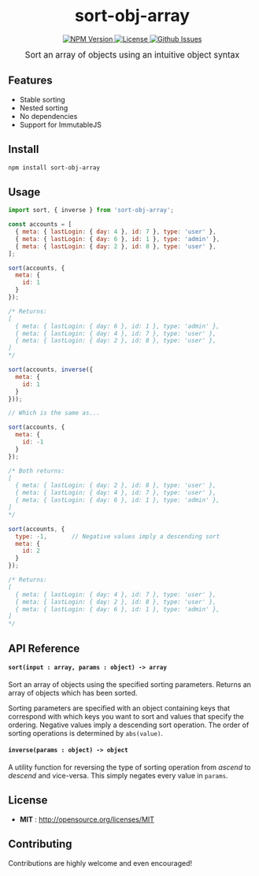 <big><h1 align="center">sort-obj-array</h1></big>

<p align="center">
  <a href="https://npmjs.org/package/sort-obj-array">
    <img src="https://img.shields.io/npm/v/sort-obj-array.svg" alt="NPM Version">
  </a>

  <a href="http://opensource.org/licenses/MIT">
    <img src="https://img.shields.io/npm/l/sort-obj-array.svg" alt="License">
  </a>

  <a href="https://github.com/ardent-labs/sort-obj-array/issues">
    <img src="https://img.shields.io/github/issues/ardent-labs/sort-obj-array.svg" alt="Github Issues">
  </a>
</p>

<p align="center"><big>
Sort an array of objects using an intuitive object syntax
</big></p>


## Features
  - Stable sorting
  - Nested sorting
  - No dependencies
  - Support for ImmutableJS

## Install

```sh
npm install sort-obj-array
```

## Usage

```javascript
import sort, { inverse } from 'sort-obj-array';

const accounts = [
  { meta: { lastLogin: { day: 4 }, id: 7 }, type: 'user' },
  { meta: { lastLogin: { day: 6 }, id: 1 }, type: 'admin' },
  { meta: { lastLogin: { day: 2 }, id: 8 }, type: 'user' },
];

sort(accounts, {
  meta: {
    id: 1
  }
});

/* Returns:
[
  { meta: { lastLogin: { day: 6 }, id: 1 }, type: 'admin' },
  { meta: { lastLogin: { day: 4 }, id: 7 }, type: 'user' },
  { meta: { lastLogin: { day: 2 }, id: 8 }, type: 'user' },
]
*/

sort(accounts, inverse({
  meta: {
    id: 1
  }
}));

// Which is the same as...

sort(accounts, {
  meta: {
    id: -1
  }
});

/* Both returns:
[
  { meta: { lastLogin: { day: 2 }, id: 8 }, type: 'user' },
  { meta: { lastLogin: { day: 4 }, id: 7 }, type: 'user' },
  { meta: { lastLogin: { day: 6 }, id: 1 }, type: 'admin' },
]
*/

sort(accounts, {
  type: -1,       // Negative values imply a descending sort
  meta: {
    id: 2
  }
});

/* Returns:
[
  { meta: { lastLogin: { day: 4 }, id: 7 }, type: 'user' },
  { meta: { lastLogin: { day: 2 }, id: 8 }, type: 'user' },
  { meta: { lastLogin: { day: 6 }, id: 1 }, type: 'admin' },
]
*/

```

## API Reference

#### `sort(input : array, params : object) -> array`

Sort an array of objects using the specified sorting parameters. Returns an array of objects which has been sorted.

Sorting parameters are specified with an object containing keys that correspond with which keys you want to sort and
values that specify the ordering. Negative values imply a descending sort operation. The order of sorting operations
is determined by `abs(value)`.


#### `inverse(params : object) -> object`

A utility function for reversing the type of sorting operation from *ascend* to *descend* and vice-versa. This simply
negates every value in `params`.

## License

- **MIT** : http://opensource.org/licenses/MIT

## Contributing

Contributions are highly welcome and even encouraged!
